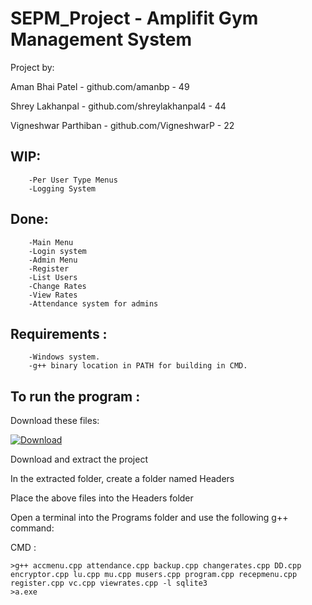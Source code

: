 # SEPM_Project - Amplifit Gym Management System
Project by:

Aman Bhai Patel        - github.com/amanbp               - 49

Shrey Lakhanpal        - github.com/shreylakhanpal4      - 44

Vigneshwar Parthiban   - github.com/VigneshwarP          - 22

## WIP:
```	
	-Per User Type Menus
	-Logging System
```

## Done:
```
	-Main Menu
	-Login system
	-Admin Menu
	-Register
	-List Users
	-Change Rates
	-View Rates
	-Attendance system for admins
```

## Requirements :
```
	-Windows system.
	-g++ binary location in PATH for building in CMD.

```

## To run the program :


Download these files:
<p>
<a href="https://drive.google.com/drive/folders/1nkrbTD1YsSVKgD4Yd2roz_vK7ZdW7JfM?usp=sharing"><img alt="Download" src="https://badgen.net/badge/Download/GDrive/green?icon=https://www.svgrepo.com/show/139610/download.svg"></a>
</p>
<p>
Download and extract the project
</p>
<p>
In the extracted folder, create a folder named Headers
</p>
<p>
Place the above files into the Headers folder
</p>
<p>
Open a terminal into the Programs folder and use the following g++ command:
</p>


CMD :

```
>g++ accmenu.cpp attendance.cpp backup.cpp changerates.cpp DD.cpp encryptor.cpp lu.cpp mu.cpp musers.cpp program.cpp recepmenu.cpp register.cpp vc.cpp viewrates.cpp -l sqlite3
>a.exe
```